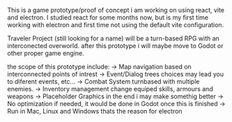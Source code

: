 This is a game prototype/proof of concept i am working on using react, vite and electron. I studied react for some months now, but is my first time working with electron and first time not using the default vite configuration. 

Traveler Project (still looking for a name) will be a turn-based RPG with an interconected overworld. after this prototype i will maybe move to Godot or other proper game engine.

the scope of this prototype include:
    -> Map navigation
        based on interconnected points of intrest
    -> Event/Dialog trees
        choices may lead you to diferent events, etc...
    -> Combat System
        turnbased with multiple enemies. 
    -> Inventory management
        change equiped skills, armours and weapons
    -> Placeholder Graphics
        in the end i may make somethig better
    -> No optimization
        if needed, it would be done in Godot once this is finished 
    -> Run in Mac, Linux and Windows
        thats the reason for electron